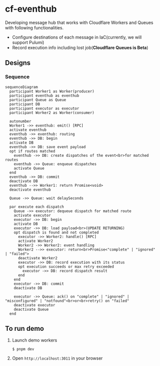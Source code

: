 # cf-eventhub

Developing message hub that works with Cloudflare Workers and Queues with following functionalities.

- Configure destinations of each message in IaC(currently, we will support Pulumi)
- Record execution info including lost job(**Cloudflare Queues is Beta**)

## Designs
### Sequence

```mermaid
sequenceDiagram
  participant Worker1 as Worker(producer)
  participant eventhub as eventhub
  participant Queue as Queue
  participant DB
  participant executor as executor
  participant Worker2 as Worker(consumer)

  autonumber
  Worker1 ->> eventhub: emit() [RPC]
  activate eventhub
  eventhub ->> eventhub: routing
  eventhub ->> DB: begin
  activate DB
  eventhub ->> DB: save event payload
  opt if routes matched
    eventhub ->> DB: create dispatches of the event<br>for matched routes
    eventhub ->> Queue: enqueue dispatches
    activate Queue
  end
  eventhub ->> DB: commit
  deactivate DB
  eventhub -->> Worker1: return Promise<void>
  deactivate eventhub

  Queue ->> Queue: wait delaySeconds

  par execute each dispatch
    Queue ->> executor: dequeue dispatch for matched route
    activate executor
    executor ->> DB: begin
    activate DB
    executor ->> DB: load payload<br>(UPDATE RETURNING)
    opt dispatch is found and not completed
      executor ->> Worker2: handle() [RPC]
      activate Worker2
      Worker2 ->> Worker2: event handling
      Worker2 -->> executor: return<br>Promise<"complete" | "ignored" | "failed">
      deactivate Worker2
      executor ->> DB: record execution with its status
      opt execution succeeds or max retry exceeded
        executor ->> DB: record dispatch result
      end
    end
    executor ->> DB: commit
    deactivate DB

    executor ->> Queue: ack() on "complete" | "ignored" | "misconfigured" | "notfound"<br>or<br>retry() on "failed"
    deactivate executor
    deactivate Queue
  end
```

## To run demo
1. Launch demo workers
    ```shell
    $ pnpm dev
    ```
2. Open `http://localhost:3011` in your browser
